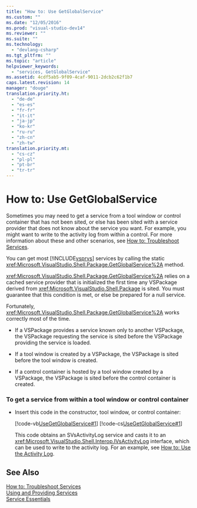 ```yaml
---
title: "How to: Use GetGlobalService"
ms.custom: ""
ms.date: "12/05/2016"
ms.prod: "visual-studio-dev14"
ms.reviewer: ""
ms.suite: ""
ms.technology: 
  - "devlang-csharp"
ms.tgt_pltfrm: ""
ms.topic: "article"
helpviewer_keywords: 
  - "services, GetGlobalService"
ms.assetid: 4cdf5ab5-9f09-4caf-9011-2dcb2c62f1b7
caps.latest.revision: 14
manager: "douge"
translation.priority.ht: 
  - "de-de"
  - "es-es"
  - "fr-fr"
  - "it-it"
  - "ja-jp"
  - "ko-kr"
  - "ru-ru"
  - "zh-cn"
  - "zh-tw"
translation.priority.mt: 
  - "cs-cz"
  - "pl-pl"
  - "pt-br"
  - "tr-tr"
---
```

# How to: Use GetGlobalService
Sometimes you may need to get a service from a tool window or control container that has not been sited, or else has been sited with a service provider that does not know about the service you want. For example, you might want to write to the activity log from within a control. For more information about these and other scenarios, see [How to: Troubleshoot Services](../extensibility/how-to--troubleshoot-services.md).  
  
 You can get most [!INCLUDE[vsprvs](../code-quality/includes/vsprvs_md.md)] services by calling the static <xref:Microsoft.VisualStudio.Shell.Package.GetGlobalService%2A> method.  
  
 <xref:Microsoft.VisualStudio.Shell.Package.GetGlobalService%2A> relies on a cached service provider that is initialized the first time any VSPackage derived from <xref:Microsoft.VisualStudio.Shell.Package> is sited. You must guarantee that this condition is met, or else be prepared for a null service.  
  
 Fortunately, <xref:Microsoft.VisualStudio.Shell.Package.GetGlobalService%2A> works correctly most of the time.  
  
-   If a VSPackage provides a service known only to another VSPackage, the VSPackage requesting the service is sited before the VSPackage providing the service is loaded.  
  
-   If a tool window is created by a VSPackage, the VSPackage is sited before the tool window is created.  
  
-   If a control container is hosted by a tool window created by a VSPackage, the VSPackage is sited before the control container is created.  
  
### To get a service from within a tool window or control container  
  
-   Insert this code in the constructor, tool window, or control container:  
  
     [!code-vb[UseGetGlobalService#1](../misc/codesnippet/VisualBasic/how-to--use-getglobalservice_1.vb)]
     [!code-cs[UseGetGlobalService#1](../misc/codesnippet/CSharp/how-to--use-getglobalservice_1.cs)]  
  
     This code obtains an SVsActivityLog service and casts it to an <xref:Microsoft.VisualStudio.Shell.Interop.IVsActivityLog> interface, which can be used to write to the activity log. For an example, see [How to: Use the Activity Log](../extensibility/how-to--use-the-activity-log.md).  
  
## See Also  
 [How to: Troubleshoot Services](../extensibility/how-to--troubleshoot-services.md)   
 [Using and Providing Services](../extensibility/using-and-providing-services.md)   
 [Service Essentials](../extensibility/internals/service-essentials.md)